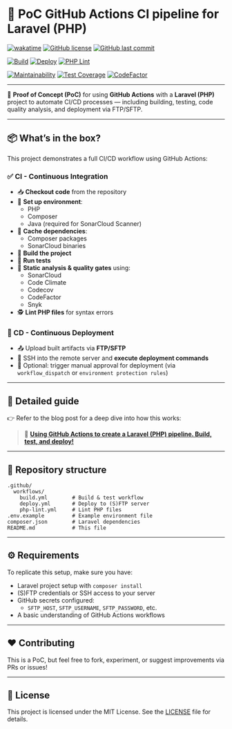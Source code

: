 # 🚀 PoC GitHub Actions CI pipeline for Laravel (PHP)

[![wakatime](https://wakatime.com/badge/github/GuilhermeStracini/POC-GHActions-CI-PHPLaravel.svg)](https://wakatime.com/badge/github/GuilhermeStracini/POC-GHActions-CI-PHPLaravel)
[![GitHub license](https://img.shields.io/github/license/GuilhermeStracini/POC-GHActions-CI-PHPLaravel)](https://github.com/GuilhermeStracini/POC-GHActions-CI-PHPLaravel)
[![GitHub last commit](https://img.shields.io/github/last-commit/GuilhermeStracini/POC-GHActions-CI-PHPLaravel)](https://github.com/GuilhermeStracini/POC-GHActions-CI-PHPLaravel)

[![Build](https://github.com/GuilhermeStracini/POC-GHActions-CI-PHPLaravel/actions/workflows/build.yml/badge.svg)](https://github.com/GuilhermeStracini/POC-GHActions-CI-PHPLaravel/actions/workflows/build.yml)
[![Deploy](https://github.com/GuilhermeStracini/POC-GHActions-CI-PHPLaravel/actions/workflows/deploy.yml/badge.svg)](https://github.com/GuilhermeStracini/POC-GHActions-CI-PHPLaravel/actions/workflows/deploy.yml)
[![PHP Lint](https://github.com/GuilhermeStracini/POC-GHActions-CI-PHPLaravel/actions/workflows/php-lint.yml/badge.svg)](https://github.com/GuilhermeStracini/POC-GHActions-CI-PHPLaravel/actions/workflows/php-lint.yml)

[![Maintainability](https://api.codeclimate.com/v1/badges/83c1d6f45041d9d67d30/maintainability)](https://codeclimate.com/github/GuilhermeStracini/POC-GHActions-CI-PHPLaravel/maintainability)
[![Test Coverage](https://api.codeclimate.com/v1/badges/83c1d6f45041d9d67d30/test_coverage)](https://codeclimate.com/github/GuilhermeStracini/POC-GHActions-CI-PHPLaravel/test_coverage)
[![CodeFactor](https://www.codefactor.io/repository/github/GuilhermeStracini/POC-GHActions-CI-PHPLaravel/badge)](https://www.codefactor.io/repository/github/GuilhermeStracini/POC-GHActions-CI-PHPLaravel)

---

🔬 **Proof of Concept (PoC)** for using **GitHub Actions** with a **Laravel (PHP)** project to automate CI/CD processes — including building, testing, code quality analysis, and deployment via FTP/SFTP.

---

## 📦 What’s in the box?

This project demonstrates a full CI/CD workflow using GitHub Actions:

### ✅ CI - Continuous Integration

- 📥 **Checkout code** from the repository
- 🧰 **Set up environment**:
  - PHP
  - Composer
  - Java (required for SonarCloud Scanner)
- 💾 **Cache dependencies**:
  - Composer packages
  - SonarCloud binaries
- 🔨 **Build the project**
- 🧪 **Run tests**
- 🧹 **Static analysis & quality gates** using:
  - SonarCloud
  - Code Climate
  - Codecov
  - CodeFactor
  - Snyk
- 🕵️ **Lint PHP files** for syntax errors

### 🚀 CD - Continuous Deployment

- 📤 Upload built artifacts via **FTP/SFTP**
- 🔐 SSH into the remote server and **execute deployment commands**
- 📩 Optional: trigger manual approval for deployment (via `workflow_dispatch` or `environment protection rules`)

---

## 📝 Detailed guide

👉 Refer to the blog post for a deep dive into how this works:

> 📖 [**Using GitHub Actions to create a Laravel (PHP) pipeline. Build, test, and deploy!**](https://blog.guilhermebranco.com.br/using-github-actions-to-create-a-laravel-php-pipeline-build-test-and-deploy/)

---

## 📁 Repository structure

```
.github/
  workflows/
    build.yml        # Build & test workflow
    deploy.yml       # Deploy to (S)FTP server
    php-lint.yml     # Lint PHP files
.env.example         # Example environment file
composer.json        # Laravel dependencies
README.md            # This file
```

---

## ⚙️ Requirements

To replicate this setup, make sure you have:

- Laravel project setup with `composer install`
- (S)FTP credentials or SSH access to your server
- GitHub secrets configured:
  - `SFTP_HOST`, `SFTP_USERNAME`, `SFTP_PASSWORD`, etc.
- A basic understanding of GitHub Actions workflows

---

## ❤️ Contributing

This is a PoC, but feel free to fork, experiment, or suggest improvements via PRs or issues!

---

## 📄 License

This project is licensed under the MIT License. See the [LICENSE](LICENSE) file for details.
```
